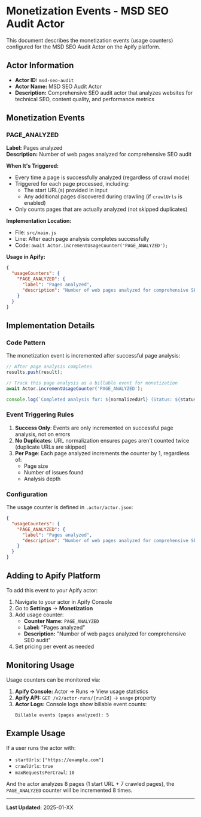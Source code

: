 # Monetization Events - MSD SEO Audit Actor

This document describes the monetization events (usage counters) configured for the MSD SEO Audit Actor on the Apify platform.

## Actor Information

- **Actor ID:** `msd-seo-audit`
- **Actor Name:** MSD SEO Audit Actor
- **Description:** Comprehensive SEO audit actor that analyzes websites for technical SEO, content quality, and performance metrics

## Monetization Events

### PAGE_ANALYZED

**Label:** Pages analyzed  
**Description:** Number of web pages analyzed for comprehensive SEO audit

**When It's Triggered:**
- Every time a page is successfully analyzed (regardless of crawl mode)
- Triggered for each page processed, including:
  - The start URL(s) provided in input
  - Any additional pages discovered during crawling (if `crawlUrls` is enabled)
- Only counts pages that are actually analyzed (not skipped duplicates)

**Implementation Location:**
- File: `src/main.js`
- Line: After each page analysis completes successfully
- Code: `await Actor.incrementUsageCounter('PAGE_ANALYZED');`

**Usage in Apify:**
```json
{
  "usageCounters": {
    "PAGE_ANALYZED": {
      "label": "Pages analyzed",
      "description": "Number of web pages analyzed for comprehensive SEO audit"
    }
  }
}
```

## Implementation Details

### Code Pattern

The monetization event is incremented after successful page analysis:

```javascript
// After page analysis completes
results.push(result);

// Track this page analysis as a billable event for monetization
await Actor.incrementUsageCounter('PAGE_ANALYZED');

console.log(`Completed analysis for: ${normalizedUrl} (Status: ${statusCode})`);
```

### Event Triggering Rules

1. **Success Only**: Events are only incremented on successful page analysis, not on errors
2. **No Duplicates**: URL normalization ensures pages aren't counted twice (duplicate URLs are skipped)
3. **Per Page**: Each page analyzed increments the counter by 1, regardless of:
   - Page size
   - Number of issues found
   - Analysis depth

### Configuration

The usage counter is defined in `.actor/actor.json`:

```json
{
  "usageCounters": {
    "PAGE_ANALYZED": {
      "label": "Pages analyzed",
      "description": "Number of web pages analyzed for comprehensive SEO audit"
    }
  }
}
```

## Adding to Apify Platform

To add this event to your Apify actor:

1. Navigate to your actor in Apify Console
2. Go to **Settings** → **Monetization**
3. Add usage counter:
   - **Counter Name:** `PAGE_ANALYZED`
   - **Label:** "Pages analyzed"
   - **Description:** "Number of web pages analyzed for comprehensive SEO audit"
4. Set pricing per event as needed

## Monitoring Usage

Usage counters can be monitored via:

1. **Apify Console:** Actor → Runs → View usage statistics
2. **Apify API:** `GET /v2/actor-runs/{runId}` → `usage` property
3. **Actor Logs:** Console logs show billable event counts:
   ```
   Billable events (pages analyzed): 5
   ```

## Example Usage

If a user runs the actor with:
- `startUrls`: `["https://example.com"]`
- `crawlUrls`: `true`
- `maxRequestsPerCrawl`: `10`

And the actor analyzes 8 pages (1 start URL + 7 crawled pages), the `PAGE_ANALYZED` counter will be incremented 8 times.

---

**Last Updated:** 2025-01-XX

